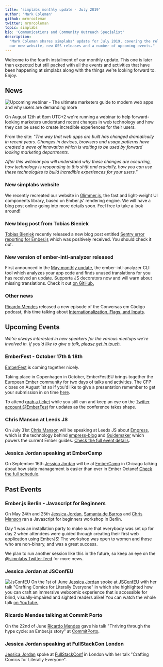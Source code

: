 ```yaml
---
title: 'simplabs monthly update - July 2019'
author: 'Mark Coleman'
github: mrmrcoleman
twitter: mrmrcoleman
topic: simplabs
bio: 'Communications and Community Outreach Specialist'
description:
  "Mark Coleman shares simplabs' update for July 2019, covering the release of
  our new website, new OSS releases and a number of upcoming events."
---
```


Welcome to the fourth installment of our monthly update. This one is later than
expected but still packed with all the events and activities that have been
happening at simplabs along with the things we're looking forward to. Enjoy.

<!--break-->

## News

![Upcoming webinar - The ultimate marketers guide to modern web apps and why users are demanding more](/assets/images/posts/2019-07-24-july-monthly-update/simplabs-webinar-modern-web-apps-for-marketers.png#@600-1200)

On August 12th at 6pm UTC+2 we're running a webinar to help forward-looking
marketers understand recent changes in web technology and how they can be used
to create incredible experiences for their users.

From the site: _"The way that web apps are built has changed dramatically in
recent years. Changes in devices, browsers and usage patterns have created a
wave of innovation which is waiting to be used by forward looking marketing
departments._

_After this webinar you will understand why these changes are occurring, how
technology is responding to this shift and crucially, how you can use these
technologies to build incredible experiences for your users."_

### New simplabs website

We recently recreated our website in [Glimmer.js](https://glimmerjs.com/), the
fast and light-weight UI components library, based on Ember.js' rendering
engine. We will have a blog post online going into more details soon. Feel free
to take a look around!

### New blog post from Tobias Bieniek

[Tobias Bieniek](https://twitter.com/TobiasBieniek) recently released a new blog
post entitled
[Sentry error reporting for Ember.js](/blog/2019/07/15/sentry-and-ember/) which
was positively received. You should check it out.

### New version of ember-intl-analyzer released

First announced in the
[May monthly update](/blog/2019/05/10/may-monthly-update), the
ember-intl-analyzer CLI tool which analyzes your app code and finds unused
translations for you has received an update. Supporta JS decorators now and will
warn about missing translations. Check it out
[on GitHub.](https://github.com/simplabs/ember-intl-analyzer)

### Other news

[Ricardo Mendes](https://twitter.com/locks) released a new episode of the
Conversas em Código podcast, this time talking about
[Internationalization, Flags, and Inputs](https://trello.com/c/8W25cdsV/28-episode-19-of-locks-portuguese-podcast).

## Upcoming Events

_We're always interested in new speakers for the various meetups we're involved
in. If you'd like to give a talk, [please get in touch.](/contact/)_

### EmberFest - October 17th & 18th

[EmberFest](https://emberfest.eu/) is coming together nicely.

Taking place in Copenhagen in October, EmberFestEU brings together the European
Ember community for two days of talks and activities. The CFP closes on August
1st so if you'd like to give a presentation remember to get your submission in
on time [here](https://cfp.emberfest.eu/events/emberfest-2019).

To attend [grab a ticket](https://emberfest.eu/) while you still can and keep an
eye on the [Twitter account @EmberFest](https://twitter.com/EmberFest) for
updates as the conference takes shape.

### Chris Manson at Leeds JS

On July 31st [Chris Manson](https://twitter.com/real_ate/) will be speaking at
Leeds JS about [Empress](https://github.com/empress), which is the technology
behind [empress-blog](https://github.com/empress/empress-blog) and
[Guidemaker](https://github.com/empress/guidemaker) which powers the current
Ember guides.
[Check the full event details](https://leedsjs.com/events/2019-07-31/).

### Jessica Jordan speaking at EmberCamp

On September 16th [Jessica Jordan](https://twitter.com/jjordan_dev) will be at
[EmberCamp](http://embercamp.com/) in Chicago talking about how state management
is easier than ever in Ember Octane!
[Check the full schedule](http://embercamp.com/).

## Past Events

### Ember.js Berlin - Javascript for Beginners

On May 24th and 25th [Jessica Jordan](https://twitter.com/jjordan_dev),
[Samanta de Barros](https://twitter.com/sami_dbc) and
[Chris Manson](https://twitter.com/real_ate/) ran a Javascript for beginners
workshop in Berlin.

Day 1 was an installation party to make sure that everybody was set up for day 2
when attendees were guided through creating their first web application using
EmberJS! The workshop was open to women and those who are non-binary, and was a
great success.

We plan to run another session like this in the future, so keep an eye on the
[@simplabs Twitter feed](https://twitter.com/simplabs) for more news.

### Jessica Jordan at JSConfEU

![JsConfEU](/assets/images/posts/2019-05-10-may-monthly-update/jsconfeu.png) On
the 1st of June [Jessica Jordan](https://twitter.com/jjordan_dev) spoke at
[JSConfEU](https://2019.jsconf.eu/) with her talk "Crafting Comics for Literally
Everyone" in which she highlighted how you can craft an immersive webcomic
experience that is accessible for blind, visually-impaired and sighted readers
alike! You can watch the whole talk
[on YouTube.](https://www.youtube.com/watch?v=BPmuR4mAQaw)

### Ricardo Mendes talking at Commit Porto

On the 22nd of June [Ricardo Mendes](https://twitter.com/locks) gave his talk
"Thriving through the hype cycle: an Ember.js story" at
[CommitPorto](https://commitporto.com/).

### Jessica Jordan speaking at FullStackCon London

[Jessica Jordan](https://twitter.com/jjordan_dev) spoke at
[FullStackConf](https://skillsmatter.com/conferences/11213-fullstack-london-2019-the-conference-on-javascript-node-and-internet-of-things)
in London with her talk "Crafting Comics for Literally Everyone".
